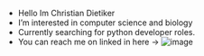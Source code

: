 - Hello Im Christian Dietiker
- I’m interested in computer science and biology
- Currently searching for python developer roles.
- You can reach me on linked in here -> ![image]({https://img.shields.io/badge/LinkedIn-0077B5?style=for-the-badge&logo=linkedin&logoColor=white})

<!---
Nakadie/Nakadie is a ✨ special ✨ repository because its `README.md` (this file) appears on your GitHub profile.
You can click the Preview link to take a look at your changes.
--->
